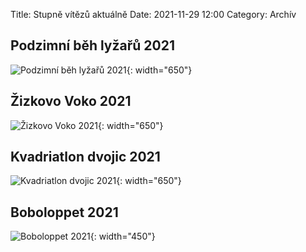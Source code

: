 Title: Stupně vítězů aktuálně
Date: 2021-11-29 12:00
Category: Archív

Podzimní běh lyžařů 2021
------------------------

![Podzimní běh lyžařů 2021]({static}/static/archiv/stupne-vitezu-aktualne/podzimni-beh-lyzaru-2021.jpg){: width="650"}

Žizkovo Voko 2021
-----------------

![Žizkovo Voko 2021]({static}/static/archiv/stupne-vitezu-aktualne/zizkovo-voko-2021.jpg){: width="650"}

Kvadriatlon dvojic 2021
-----------------------

![Kvadriatlon dvojic 2021]({static}/static/archiv/stupne-vitezu-aktualne/kvadriatlon-dvojic-2021.jpg){: width="650"}

Boboloppet 2021
---------------

![Boboloppet 2021]({static}/static/archiv/stupne-vitezu-aktualne/boboloppet-2021.jpg){: width="450"}
